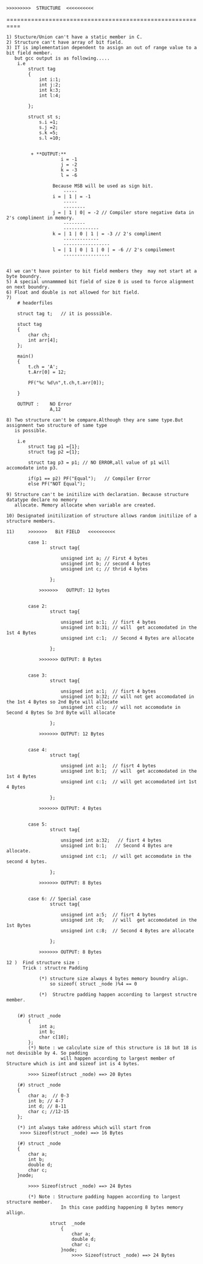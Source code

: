     >>>>>>>>>  STRUCTURE  <<<<<<<<<<
==========================================================	

	1) Stucture/Union can't have a static member in C.
	2) Structure can't have array of bit field.
	3) IT is implementation dependent to assign an out of range value to a bit field member.
	   but gcc output is as following.....
		i.e
			struct tag
			{
				int i:1;
				int j:2;
				int k:3;
				int l:4;
					
			};

			struct st s;
				s.i =1;
				s.j =2;
				s.k =5;
				s.l =10;


			 + **OUTPUT:**
						i = -1
						j = -2
						k = -3
						l = -6

					 Because MSB will be used as sign bit.
						 -----
					 i = | 1 | = -1
						 -----
						 --------
					 j = | 1 | 0| = -2 // Compiler store negative data in 2's compliment in memory.
						 --------
						 -------------
					 k = | 1 | 0 | 1 | = -3 // 2's compliment
						 -------------
						 -----------------   
					 l = | 1 | 0 | 1 | 0 | = -6 // 2's compilement
						 -----------------   


	4) we can't have pointer to bit field members they  may not start at a byte boundry.
	5) A special unnammmed bit field of size 0 is used to force alignment on next boundry.
	6) Float and double is not allowed for bit field.
	7) 
		# headerfiles

		struct tag t;   // it is posssible.
		
		stuct tag
		{
			char ch;
			int arr[4];
		};

		main()
		{
			t.ch = 'A';
			t.Arr[0] = 12;
		
			PF("%c %d\n",t.ch,t.arr[0]);
			
		}

		OUTPUT :    NO Error
					A,12

	8) Two structure can't be compare.Although they are same type.But assignment two structure of same type
	   is possible.

		i.e
			struct tag p1 ={1};
			struct tag p2 ={1};

			struct tag p3 = p1; // NO ERROR,all value of p1 will  accomodate into p3.
			
			if(p1 == p2) PF("Equal");   // Compiler Error
			else PF("NOT Equal");

	9) Structure can't be initilize with declaration. Because structure datatype declare no memory
	   allocate. Memory allocate when variable are created.

	10) Designated initilization of structure allows random initilize of a structure members.

	11)     >>>>>>>   Bit FIELD   <<<<<<<<<< 
		
			case 1:                                 
					struct tag{                        
													
						unsigned int a; // First 4 bytes            
						unsigned int b; // second 4 bytes            
						unsigned int c; // thrid 4 bytes            
					
					};
						
				>>>>>>>   OUTPUT: 12 bytes
			

			case 2:                                 
					struct tag{                        
													
						unsigned int a:1;  // fisrt 4 bytes         
						unsigned int b:31; // will  get accomodated in the 1st 4 Bytes         
						unsigned int c:1;  // Second 4 Bytes are allocate         
					
					};

				>>>>>>> OUTPUT: 8 Bytes


			case 3:                                 
					struct tag{                        
													
						unsigned int a:1;  // fisrt 4 bytes         
						unsigned int b:32; // will not get accomodated in the 1st 4 Bytes so 2nd Byte will allocate         
						unsigned int c:1;  // will not accomodate in Second 4 Bytes So 3rd Byte will allocate         
					
					};

				>>>>>>> OUTPUT: 12 Bytes


			case 4:                                 
					struct tag{                        
													
						unsigned int a:1;  // fisrt 4 bytes         
						unsigned int b:1;  // will  get accomodated in the 1st 4 Bytes         
						unsigned int c:1;  // will get accomodated int 1st 4 Bytes         
					
					};

				>>>>>>> OUTPUT: 4 Bytes


			case 5:                                 
					struct tag{                        
													
						unsigned int a:32;   // fisrt 4 bytes         
						unsigned int b:1;   // Second 4 Bytes are allocate.         
						unsigned int c:1;  // will get accomodate in the second 4 bytes.       
					
					};

				>>>>>>> OUTPUT: 8 Bytes


			case 6: // Special case                                 
					struct tag{                        
													
						unsigned int a:5;  // fisrt 4 bytes         
						unsigned int :0;   // will  get accomodated in the 1st Bytes         
						unsigned int c:8;  // Second 4 Bytes are allocate         
					
					};

				>>>>>>> OUTPUT: 8 Bytes

	12 )  Find structure size :
		  Trick : structre Padding
					
				(*) structure size always 4 bytes memory boundry align.
					so sizeof( struct _node )%4 == 0
				
				(*)  Structre padding happen according to largest structre member.


		(#) struct _node
			{
				int a;
				int b;
				char c[10];
			};
			(*) Note : we calculate size of this structure is 18 but 18 is not devisible by 4. So padding
						will happen according to largest member of Structure which is int and sizeof int is 4 bytes.

			>>>> Sizeof(struct _node) ==> 20 Bytes  

		(#) struct _node
		{
			char a;  // 0-3
			int b; // 4-7
			int d; // 8-11
			char c; //12-15
		};

		(*) int always take address which will start from
		 >>>> Sizeof(struct _node) ==> 16 Bytes  

		(#) struct _node
		{
			char a;
			int b;
			double d;
			char c; 
		}node;
		
			>>>> Sizeof(struct _node) ==> 24 Bytes  

			(*) Note : Structure padding happen according to largest structure member.
						In this case padding happening 8 bytes memory allign.
						
					struct  _node
						{
							char a;
							double d;
							char c; 
						}node;
							>>>> Sizeof(struct _node) ==> 24 Bytes  




